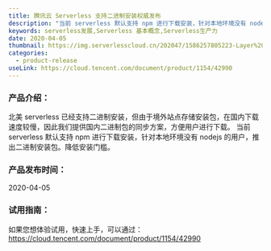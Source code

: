 ```yaml
---
title: 腾讯云 Serverless 支持二进制安装权威发布
description: "当前 serverless 默认支持 npm 进行下载安装，针对本地环境没有 nodejs 的用户，推出二进制安装包。降低安装门槛。"
keywords: serverless发展,Serverless 基本概念,Serverless生产力
date: 2020-04-05
thumbnail: https://img.serverlesscloud.cn/202047/1586257805223-Layer%20Component.png
categories:
  - product-release
useLink: https://cloud.tencent.com/document/product/1154/42990
---
```


### **产品介绍**：
北美 serverless 已经支持二进制安装，但由于境外站点存储安装包，在国内下载速度较慢，因此我们提供国内二进制包的同步方案，方便用户进行下载。
当前 serverless 默认支持 npm 进行下载安装，针对本地环境没有 nodejs 的用户，推出二进制安装包。降低安装门槛。

### **产品发布时间**：
2020-04-05

### **试用指南**：
如果您想体验试用，快速上手，可以通过：
https://cloud.tencent.com/document/product/1154/42990






